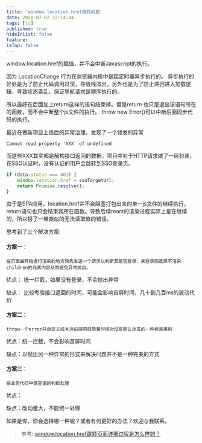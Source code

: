 ```yaml
---
title: 'window.location.href跳转问题'
date: 2020-07-02 22:14:44
tags: [js]
published: true
hideInList: false
feature: 
isTop: false
---
```

window.location.href的赋值，并不会中断Javascript的执行。

因为 LocationChange 行为在浏览器内核中是起定时器异步执行的。
异步执行的好处是为了防止代码调用过深，导致栈溢出，另外也是为了防止递归进入加载逻辑，导致状态紊乱，保证导航请求是顺序执行的。

所以最好在后面加上return这样的语句结束掉。但是return 也只是退出该语句所在的函数，而不会中断整个js文件的执行。
throw new Error()可以中断后面同步代码的执行。






最近在做新项目上线后的异常治理，发现了一个频发的异常
```JS 
Cannot read property 'XXX' of undefined 
```
而这些XXX其实都是解构接口返回的数据，项目中对于HTTP请求做了一层封装，在SSO认证时，没有认证的用户会跳转到SSO登录页。

```js
if (data.status === 401) {
    window.location.href = ssoTargetUrl;
    return Promise.resolve();
}
```

由于是SPA应用，location.href并不会阻塞打包出来的单一js文件的继续执行，return语句也只会结束其所在函数。导致后续react的渲染进程实际上是在继续的，所以报了一堆类似的无法读取值的错误。


思考到了三个解决方案:

#### 方案一：
    在页面最开始进行渲染的地方预先发送一个请求以判断其是否登录，未登录则选择不渲染children的元素内容从而避免异常抛出。
    
优点： 统一拦截，如果没有登录，不会抛出异常

缺点： 比较考验接口返回的时间，可能会影响首屏时间，几十到几百ms的波动代价

#### 方案二：
    throw一个error并自定义成关注前端项目质量时相对没有那么注意的一种异常类别

优点：统一拦截，不会影响首屏时间

缺点：以抛出另一种异常的形式来解决问题并不是一种完美的方式

#### 方案三：
    在业务代码中做空值的判断处理
优点：

缺点：改动量大，不能统一处理

如果是你，你会选择哪一种呢？或者有何更好的办法？欢迎与我联系。


> 参考: [window.location.href跳转页面详细过程是怎么样的？](https://www.zhihu.com/question/29890952)
